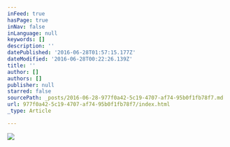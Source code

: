 ```yaml
---
inFeed: true
hasPage: true
inNav: false
inLanguage: null
keywords: []
description: ''
datePublished: '2016-06-28T01:57:15.177Z'
dateModified: '2016-06-28T00:22:26.139Z'
title: ''
author: []
authors: []
publisher: null
starred: false
sourcePath: _posts/2016-06-28-977f0a42-5c19-4707-af74-95b0f1fb78f7.md
url: 977f0a42-5c19-4707-af74-95b0f1fb78f7/index.html
_type: Article

---
```

![](https://the-grid-user-content.s3-us-west-2.amazonaws.com/3b06caad-d5be-4b1f-88f0-13d83f280403.jpg)